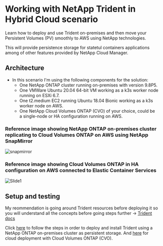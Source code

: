 # Working with NetApp Trident in Hybrid Cloud scenario
Learn how to deploy and use Trident on-premises and then move your Persistent Volumes (PV) smoothly to AWS using NetApp technologies.

This will provide persistence storage for statetul containers applications among of other features provided by NetApp Cloud Manager.

## Architecture


- In this scenario I'm using the following components for the solution:
    - One NetApp ONTAP cluster running on-premises with version 9.8P5.
    - One VMWare Ubuntu 20.04 64-bit VM working as a k3s worker node running on ESXi 6.7.
    - One t2.medium EC2 running Ubuntu 18.04 Bionic working as a k3s worker node on AWS.
    - One NetApp Cloud Volumes ONTAP (CVO) of your choice, could be a single-node or HA configuration running on AWS.
  
### Reference image showing NetApp ONTAP on-premises cluster replicating to Cloud Volumes ONTAP on AWS using NetApp SnapMirror

![snapmirror](https://user-images.githubusercontent.com/59535705/127315499-78f4a187-dbe3-43dd-b00a-577a1b51f147.jpeg)

### Reference image showing Cloud Volumes ONTAP in HA configuration on AWS connected to Elastic Container Services


![Slide1](https://user-images.githubusercontent.com/59535705/127311459-75ee4c01-0e5c-4b75-82c5-84aa404d8a37.jpeg)


## Setup and testing

My reommendation is going around Trident resources before deploying it so you will understand all the concepts before going steps further -> [Trident docs](https://netapp-trident.readthedocs.io/en/stable-v21.04/)

Click [here](0_worker1-k3s/README_onprem.md) to follow the steps in order to deploy and install Trident using a NetApp ONTAP on-premises cluster as persistent storage. And [here](1_worker2-ec2-k3s/README_cloud.md) for cloud deployment with Cloud Volumes ONTAP (CVO).

